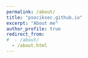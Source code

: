 ```yaml
---
permalink: /about/
title: "psociksec.github.io"
excerpt: "About me"
author_profile: true
redirect_from: 
#  - /about/
  - /about.html
---
```

